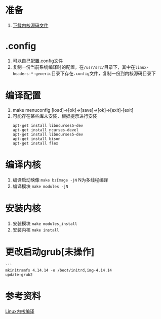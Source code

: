 # 准备
1. [下载内核源码文件](https://www.kernel.org/)
# .config
1. 可以自己配置.config文件
2. 复制一份当前系统编译时的配置，在`/usr/src/`目录下，其中在`linux-headers-*-generic`目录下存在`.config`文件，复制一份到内核源码目录下
# 编译配置
1. make menuconfig [load]->[ok]->[save]->[ok]->[exit]-[exit]
2. 可能存在某些库未安装，根据提示进行安装
    ```
    apt-get install libncurses5-dev
    apt-get install ncurses-devel
    apt-get install libncurses5-dev
    apt-get install bison
    apt-get install flex
# 编译内核
1. 编译启动映像 `make bzImage -jN` N为多线程编译
2. 编译模块 `make modules -jN`
# 安装内核
1. 安装模块 `make modules_install`
2. 安装内核 `make install`
# 更改启动grub[未操作]
    ```
    mkinitramfs 4.14.14 -o /boot/initrd,img-4.14.14
    update-grub2
# 参考资料
[Linux内核编译](https://blog.csdn.net/u010472607/article/details/79123495)
